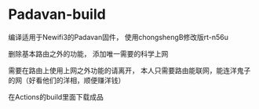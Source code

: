 # Padavan-build 
编译适用于Newifi3的Padavan固件，
使用chongshengB修改版rt-n56u

删除基本路由之外的功能，
添加唯一需要的科学上网

需要在路由上使用上网之外功能的请离开，
本人只需要路由能联网，能连洋鬼子的网（好看他们的洋相，顺便赚洋钱）

在Actions的build里面下载成品
